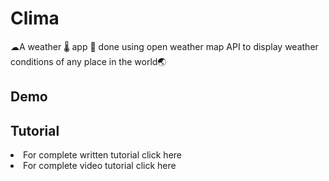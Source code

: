 # Clima
☁A weather 🌡 app 📱 done using open weather map API to display weather conditions of any place in the world🌏

## Demo
## Tutorial
<li>For complete written tutorial click here</li>
<li>For complete video tutorial click here</li>

